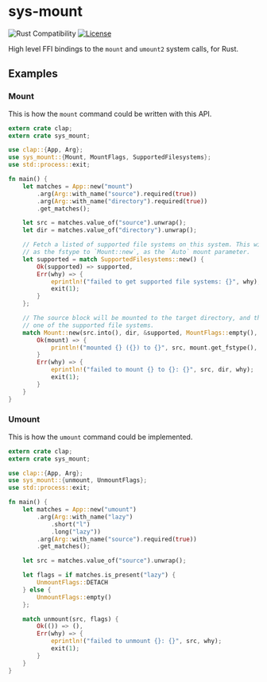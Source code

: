 # sys-mount

![Rust Compatibility](https://img.shields.io/badge/rust-1.24.1%20tested-green.svg)
[![License](https://img.shields.io/badge/license-MIT-green.svg)](https://gitlab.com/evertiro/maco/blob/master/LICENSE)

High level FFI bindings to the `mount` and `umount2` system calls, for Rust.

## Examples

### Mount

This is how the `mount` command could be written with this API.

```rust
extern crate clap;
extern crate sys_mount;

use clap::{App, Arg};
use sys_mount::{Mount, MountFlags, SupportedFilesystems};
use std::process::exit;

fn main() {
    let matches = App::new("mount")
        .arg(Arg::with_name("source").required(true))
        .arg(Arg::with_name("directory").required(true))
        .get_matches();

    let src = matches.value_of("source").unwrap();
    let dir = matches.value_of("directory").unwrap();

    // Fetch a listed of supported file systems on this system. This will be used
    // as the fstype to `Mount::new`, as the `Auto` mount parameter.
    let supported = match SupportedFilesystems::new() {
        Ok(supported) => supported,
        Err(why) => {
            eprintln!("failed to get supported file systems: {}", why);
            exit(1);
        }
    };

    // The source block will be mounted to the target directory, and the fstype is likely
    // one of the supported file systems.
    match Mount::new(src.into(), dir, &supported, MountFlags::empty(), None) {
        Ok(mount) => {
            println!("mounted {} ({}) to {}", src, mount.get_fstype(), dir);
        }
        Err(why) => {
            eprintln!("failed to mount {} to {}: {}", src, dir, why);
            exit(1);
        }
    }
}
```

### Umount

This is how the `umount` command could be implemented.

```rust
extern crate clap;
extern crate sys_mount;

use clap::{App, Arg};
use sys_mount::{unmount, UnmountFlags};
use std::process::exit;

fn main() {
    let matches = App::new("umount")
        .arg(Arg::with_name("lazy")
            .short("l")
            .long("lazy"))
        .arg(Arg::with_name("source").required(true))
        .get_matches();

    let src = matches.value_of("source").unwrap();

    let flags = if matches.is_present("lazy") {
        UnmountFlags::DETACH
    } else {
        UnmountFlags::empty()
    };

    match unmount(src, flags) {
        Ok(()) => (),
        Err(why) => {
            eprintln!("failed to unmount {}: {}", src, why);
            exit(1);
        }
    }
}
```